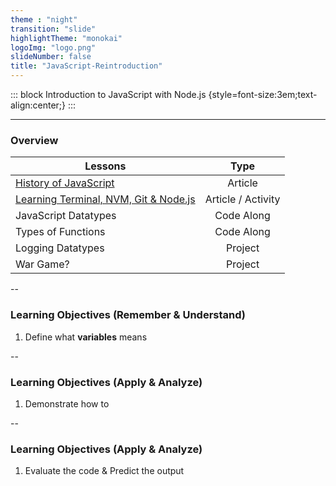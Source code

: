 ```yaml
---
theme : "night"
transition: "slide"
highlightTheme: "monokai"
logoImg: "logo.png"
slideNumber: false
title: "JavaScript-Reintroduction"
---
```




::: block
Introduction to JavaScript with Node.js
{style=font-size:3em;text-align:center;}
::: 



---

### Overview
| Lessons        | Type |
|-------------|:-----------:|
| [History of JavaScript](https://medium.com/javascript-in-plain-english/a-brief-history-of-javascript-9289a4d344d2)   | Article  |
| [Learning Terminal, NVM, Git & Node.js](https://medium.com/swlh/terminal-basics-and-installing-nvm-node-js-631cf9476ac4)   | Article / Activity  |
| JavaScript Datatypes   | Code Along  |
| Types of Functions   | Code Along  |
| Logging Datatypes    | Project  |
| War Game?    | Project  |

--

### Learning Objectives (Remember & Understand)
1.  Define what **variables** means 

--

### Learning Objectives (Apply & Analyze)
1.  Demonstrate how to  

--

### Learning Objectives (Apply & Analyze)
1. Evaluate the code & Predict the output 




